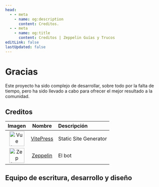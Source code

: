 ```yaml
---
head:
  - - meta
    - name: og:description
      content: Creditos.
  - - meta
    - name: og:title
      content: Creditos | Zeppelin Guías y Trucos
editLink: false
lastUpdated: false
---
```

<script setup>
import { VPTeamMembers } from 'vitepress/theme'

const members = [
  {
    avatar: 'https://avatars.githubusercontent.com/u/85186792?v=4',
    name: 'Diso',
    title: 'Creador',
    links: [
      { icon: 'github', link: 'https://github.com/DisoQ' }
    ]
  },
  {
    avatar: 'https://avatars.githubusercontent.com/u/85960708?v=4',
    name: 'Nixco',
    title: 'Equipo de desarrollo',
    links: [
      { icon: 'github', link: 'https://github.com/nixco3' }
    ]
  },
  {
    avatar: 'https://avatars.githubusercontent.com/u/125166513?v=4',
    name: 'Lyg',
    title: 'Equipo de escritura',
    links: [
      { icon: 'github', link: 'https://github.com/Lygchi' }
    ]
  }
]
</script>

# Gracias
<p>Este proyecto ha sido complejo de desarrollar, sobre todo por la falta de tiempo, pero ha sido llevado a cabo para ofrecer el mejor resultado a la comunidad.</p>

## Creditos
|Imagen | Nombre | Descripción|
|:-:|:-:|:-|
<img src="https://avatars.githubusercontent.com/u/6128107?s=200&v=4" alt="Vue Logo" width="48"/> | [VitePress](https://github.com/vuejs/vitepress) | Static Site Generator |
<img src="https://avatars.githubusercontent.com/u/96340112?s=200&v=4" alt="Zep Logo" width="48"/>| [Zeppelin](https://zeppelin.gg/) | El bot

## Equipo de escritura, desarrollo y diseño
<VPTeamMembers size="medium" :members="members" />